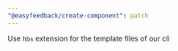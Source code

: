 ```yaml
---
"@easyfeedback/create-component": patch
---
```


Use `hbs` extension for the template files of our cli
